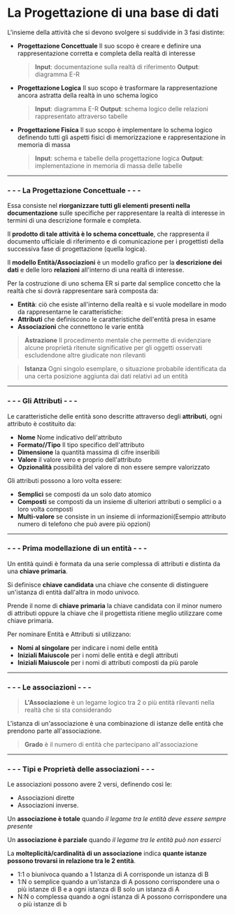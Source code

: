 # La Progettazione di una base di dati

L'insieme della attività che si devono svolgere si suddivide in 3 fasi distinte:
- **Progettazione Concettuale**
Il suo scopo è creare e definire una rappresentazione corretta e completa della realtà di interesse
	>**Input**: documentazione sulla realtà di 	riferimento
	>**Output**: diagramma E-R
	
- **Progettazione Logica**
Il suo scopo è trasformare la rappresentazione ancora astratta della realtà in uno schema logico
	>**Input**: diagramma E-R
	>**Output**: schema logico delle relazioni rappresentato attraverso tabelle

- **Progettazione Fisica**
Il suo scopo è implementare lo schema logico definendo tutti gli aspetti fisici di memorizzazione e rappresentazione in memoria di massa
	> **Input**: schema e tabelle della progettazione logica
	> **Output**: implementazione in memoria di massa delle tabelle

---

### - - - La Progettazione Concettuale - - -

Essa consiste nel **riorganizzare tutti gli elementi presenti nella documentazione** sulle specifiche  per rappresentare la realtà di interesse in termini di una descrizione formale e completa.

Il **prodotto di tale attività è lo schema concettuale**, che rappresenta il documento ufficiale di riferimento e di comunicazione per i progettisti della successiva fase di progettazione (quella logica).

Il **modello Entità/Associazioni** è un modello grafico per la **descrizione dei dati** e delle loro **relazioni** all'interno di una realtà di interesse.

Per la costruzione di uno schema ER si parte dal semplice concetto che la realtà che si dovrà rappresentare sarà composta da:
- **Entità**: ciò che esiste all'interno della realtà e si vuole modellare in modo da rappresentarne le caratteristiche:
- **Attributi** che definiscono le caratteristiche dell'entità presa in esame
- **Associazioni** che connettono le varie entità


>**Astrazione**
Il procedimento mentale che permette di evidenziare alcune proprietà ritenute significative per gli oggetti osservati escludendone altre giudicate non rilevanti

>**Istanza**
Ogni singolo esemplare, o situazione probabile identificata da una certa posizione aggiunta dai dati relativi ad un entità

- - - 
### - - - Gli Attributi - - - 
Le caratteristiche delle entità sono descritte attraverso degli **attributi**, ogni attributo è costituito da:
-  **Nome**
Nome indicativo dell'attributo
- **Formato//Tipo**
Il tipo specifico dell'attributo
- **Dimensione**
la quantità massima di cifre inseribili
- **Valore** 
il valore vero e proprio dell'attributo
- **Opzionalità**
possibilità del valore di non essere sempre valorizzato

Gli attributi possono a loro volta essere:
- **Semplici** se composti da un solo dato atomico
- **Composti** se composti da un insieme di ulteriori attributi o semplici o a loro volta composti
- **Multi-valore** se consiste in un insieme di informazioni(Esempio attributo numero di telefono che può avere più opzioni)
 - - -
### - - - Prima modellazione di un entità - - -

Un entità quindi è formata da una serie complessa di attributi e distinta da una **chiave primaria**.

Si definisce **chiave candidata** una chiave che consente di distinguere un'istanza di entità dall'altra in modo univoco. 

Prende il nome di **chiave primaria** la chiave candidata con il minor numero di attributi oppure la chiave che il progettista ritiene meglio utilizzare come chiave primaria.

Per nominare Entità e Attributi si utilizzano:
- **Nomi al singolare** per indicare i nomi delle entità
- **Iniziali Maiuscole** per i nomi delle entità e degli attributi
- **Iniziali Maiuscole** per i nomi di attributi composti da più parole

- - -
### - - - Le associazioni - - -

>**L'Associazione**
> è un legame logico tra 2 o più entità rilevanti nella realtà che si sta considerando

L'istanza di un'associazione è una combinazione di istanze delle entità che prendono parte all'associazione.

> **Grado** 
> è il numero di entità che partecipano all'associazione

- - -
### - - - Tipi e Proprietà delle associazioni - - - 

Le associazioni possono avere 2 versi, definendo così le:
- Associazioni dirette 
- Associazioni inverse.

Un **associazione è totale** quando *il legame tra le entità deve essere sempre presente*

Un **associazione è parziale** quando *il legame tra le entità può non esserci*

La **molteplicità/cardinalità di un associazione** indica **quante istanze possono trovarsi in relazione tra le 2 entità**.
- 1:1 o biunivoca quando a 1 Istanza di A corrisponde un istanza di B
- 1:N o semplice quando a un'istanza di A possono corrispondere una o più istanze di B e a ogni istanza di B solo un istanza di A
- N:N o complessa quando a ogni istanza di A possono corrispondere una o più istanze di b 
<!--stackedit_data:
eyJoaXN0b3J5IjpbLTExNDE4Nzg2MTcsMTI1ODg1NTQzMywtMT
QxMTIyMDU1MywtMjA4ODc0NjYxMl19
-->